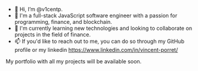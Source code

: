 - 👋 Hi, I’m @v1centp. 
- 👀 I'm a full-stack JavaScript software engineer with a passion for programming, finance, and blockchain. 
- 🌱 I'm currently learning new technologies and looking to collaborate on projects in the field of finance. 
- 📫 If you'd like to reach out to me, you can do so through my GitHub profile or my linkedin https://www.linkedin.com/in/vincent-porret/

My portfolio with all my projects will be available soon. 
